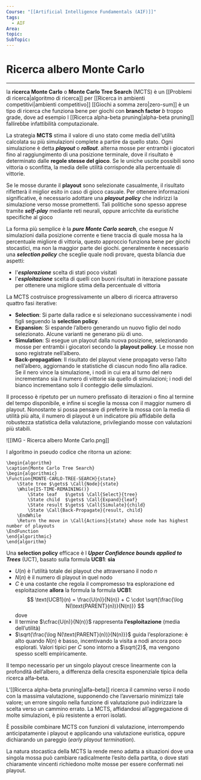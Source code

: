 ```yaml
---
Course: "[[Artificial Intelligence Fundamentals (AIF)]]"
tags:
  - AIF
Area: 
topic: 
SubTopic: 
---
```


# Ricerca albero Monte Carlo
---
la **ricerca Monte Carlo** o  **Monte Carlo Tree Search** (MCTS) è un [[Problemi di ricerca|algoritmo di ricerca]] per [[Ricerca in ambienti competitivi|ambienti competitivo]] [[Giochi a somma zero|zero-sum]] è un tipo di ricerca che funziona bene per giochi con **branch factor** $b$ troppo grade, dove ad esempio l [[Ricerca alpha-beta pruning|alpha-beta pruning]] fallirebbe infattibilità computazionale.


La strategia **MCTS** stima il valore di uno stato come media dell'utilità calcolata su più simulazioni complete a partire da quello stato. Ogni simulazione è detta ***playout*** o ***rollout***. alterna mosse per entrambi i giocatori fino al raggiungimento di una posizione terminale, dove il risultato è determinato dalle **regole stesse del gioco**. Se le uniche uscite possibili sono vittoria o sconfitta, la media delle utilità corrisponde alla percentuale di vittorie.

Se le mosse durante il **playout** sono selezionate casualmente, il risultato rifletterà il miglior esito in caso di gioco casuale. Per ottenere informazioni significative, è necessario adottare una ***playout policy*** che indirizzi la simulazione verso mosse promettenti. Tali politiche sono spesso apprese tramite ***self-play*** mediante reti neurali, oppure arricchite da euristiche specifiche al gioco 

La forma più semplice è la ***pure Monte Carlo search***, che esegue $N$ simulazioni dalla posizione corrente e tiene traccia di quale mossa ha la percentuale migliore di vittoria, questo approccio funziona bene per giochi stocastici, ma non la maggior parte dei giochi.
generalmente è necessario una ***selection policy*** che sceglie quale nodi provare, questa  bilancia due aspetti:
- l'***esplorazione*** scelta di stati poco visitati 
- l'***esploitazione*** scelta di quelli con buoni risultati in iterazione passate per ottenere una migliore stima della percentuale di vittoria 


La MCTS costruisce progressivamente un albero di ricerca attraverso quattro fasi iterative:
- **Selection**: Si parte dalla radice e si selezionano successivamente i nodi figli seguendo la **selection policy**.
- **Expansion**: Si espande l’albero generando un nuovo figlio del nodo selezionato. Alcune varianti ne generano più di uno.
- **Simulation**: Si esegue un playout dalla nuova posizione, selezionando mosse per entrambi i giocatori secondo la **playout policy**. Le mosse non sono registrate nell’albero.
- **Back-propagation**: Il risultato del playout viene propagato verso l’alto nell’albero, aggiornando le statistiche di ciascun nodo fino alla radice. Se il nero vince la simulazione, i nodi in cui era al turno del nero incrementano sia il numero di vittorie sia quello di simulazioni; i nodi del bianco incrementano solo il conteggio delle simulazioni.


Il processo è ripetuto per un numero prefissato di iterazioni o fino al termine del tempo disponibile, e infine si sceglie la mossa con il maggior numero di playout. 
Nonostante si possa pensare di preferire la mossa con la media di utilità più alta, il numero di playout è un indicatore più affidabile della robustezza statistica della valutazione, privilegiando mosse con valutazioni più stabili.

![[IMG - Ricerca albero Monte Carlo.png]]


l algoritmo in pseudo codice che ritorna un azione:
```pseudo
\begin{algorithm}
\caption{Monte Carlo Tree Search}
\begin{algorithmic}
\Function{MONTE-CARLO-TREE-SEARCH}{state}
    \State tree $\gets$ \Call{Node}{state}
    \While{IS-TIME-REMAINING()}
        \State leaf   $\gets$ \Call{Select}{tree}
        \State child  $\gets$ \Call{Expand}{leaf}
        \State result $\gets$ \Call{Simulate}{child}
        \State \Call{Back-Propagate}{result, child}
    \EndWhile
    \Return the move in \Call{Actions}{state} whose node has highest number of playouts
\EndFunction
\end{algorithmic}
\end{algorithm}

```



Una **selection policy** efficace è l ***Upper Confidence bounds applied to Trees*** (UCT), basato sulla formula **UCB1**:
**sia**
- $U(n)$ è l’utilità totale dei playout che attraversano il nodo $n$
- $N(n)$ è il numero di playout in quel nodo
- $C$ è una costante che regola il compromesso tra esplorazione ed esploitazione
**allora** la formula la formula **UCB1**:$$
\text{UCB1}(n) = \frac{U(n)}{N(n)} + C \cdot \sqrt{\frac{\log N(\text{PARENT}(n))}{N(n)}}
$$ dove 
- Il termine $\cfrac{U(n)}{N(n)}$ rappresenta **l’esploitazione** (media dell’utilità)
-  $\sqrt{\frac{\log N(\text{PARENT}(n))}{N(n)}}$ guida l’esplorazione: è alto quando $N(n)$ è basso, incentivando la visita a nodi ancora poco esplorati. 
Valori tipici per $C$ sono intorno a $\sqrt{2}$, ma vengono spesso scelti empiricamente.

Il tempo necessario per un singolo playout cresce linearmente con la profondità dell’albero, a differenza della crescita esponenziale tipica della ricerca alfa–beta. 

L’[[Ricerca alpha-beta pruning|alfa–beta]] ricerca il cammino verso il nodo con la massima valutazione, supponendo che l’avversario minimizzi tale valore; un errore singolo nella funzione di valutazione può indirizzare la scelta verso un cammino errato.
La MCTS, affidandosi all’aggregazione di molte simulazioni, è più resistente a errori isolati. 

È possibile combinare MCTS con funzioni di valutazione, interrompendo anticipatamente i playout e applicando una valutazione euristica, oppure dichiarando un pareggio (*early playout termination*). 

La natura stocastica della MCTS la rende meno adatta a situazioni dove una singola mossa può cambiare radicalmente l’esito della partita, o dove stati chiaramente vincenti richiedono molte mosse per essere confermati nei playout.



